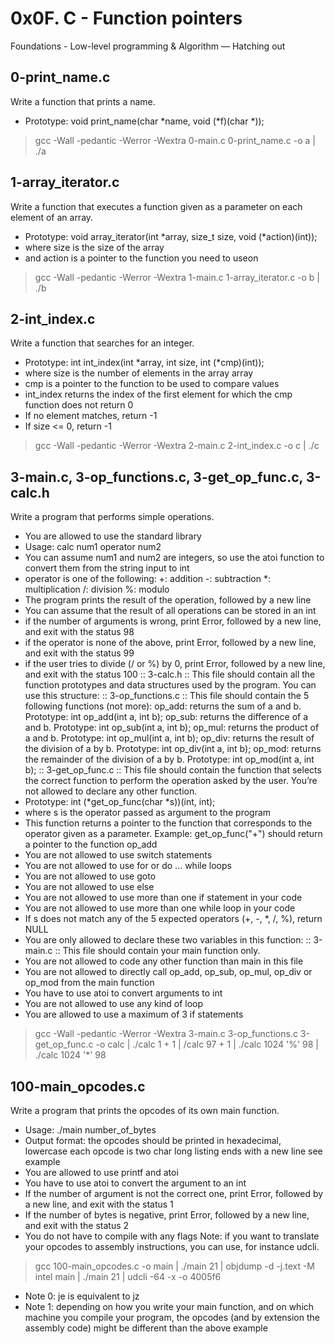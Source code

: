 # 0x0F. C - Function pointers
   Foundations - Low-level programming & Algorithm ― Hatching out
   
## 0-print_name.c
  Write a function that prints a name.
 * Prototype: void print_name(char *name, void (*f)(char *));  
 > gcc -Wall -pedantic -Werror -Wextra 0-main.c 0-print_name.c -o a | ./a
 
## 1-array_iterator.c
  Write a function that executes a function given as a parameter on each element of an array.
 * Prototype: void array_iterator(int *array, size_t size, void (*action)(int));
 * where size is the size of the array
 * and action is a pointer to the function you need to useon 
 > gcc -Wall -pedantic -Werror -Wextra 1-main.c 1-array_iterator.c -o b | ./b
 
## 2-int_index.c
  Write a function that searches for an integer.
 * Prototype: int int_index(int *array, int size, int (*cmp)(int));
 * where size is the number of elements in the array array
 * cmp is a pointer to the function to be used to compare values
 * int_index returns the index of the first element for which the cmp function does not return 0
 * If no element matches, return -1
 * If size <= 0, return -1 
 > gcc -Wall -pedantic -Werror -Wextra 2-main.c 2-int_index.c -o c | ./c
 
## 3-main.c, 3-op_functions.c, 3-get_op_func.c, 3-calc.h
  Write a program that performs simple operations.
 * You are allowed to use the standard library
 * Usage: calc num1 operator num2
 * You can assume num1 and num2 are integers, so use the atoi function to convert them from the string input to int
 * operator is one of the following:
   +: addition
   -: subtraction
   *: multiplication
   /: division
   %: modulo
 * The program prints the result of the operation, followed by a new line
 * You can assume that the result of all operations can be stored in an int
 * if the number of arguments is wrong, print Error, followed by a new line, and exit with the status 98
 * if the operator is none of the above, print Error, followed by a new line, and exit with the status 99
 * if the user tries to divide (/ or %) by 0, print Error, followed by a new line, and exit with the status 100 
 :: 3-calc.h
 :: This file should contain all the function prototypes and data structures used by the program. You can use this structure:
 :: 3-op_functions.c
 :: This file should contain the 5 following functions (not more):
   op_add: returns the sum of a and b. Prototype: int op_add(int a, int b);
   op_sub: returns the difference of a and b. Prototype: int op_sub(int a, int b);
   op_mul: returns the product of a and b. Prototype: int op_mul(int a, int b);
   op_div: returns the result of the division of a by b. Prototype: int op_div(int a, int b);
   op_mod: returns the remainder of the division of a by b. Prototype: int op_mod(int a, int b);
 :: 3-get_op_func.c
 :: This file should contain the function that selects the correct function to perform the operation asked by the user. You’re not allowed to declare any other function.
 * Prototype: int (*get_op_func(char *s))(int, int);
 * where s is the operator passed as argument to the program
 * This function returns a pointer to the function that corresponds to the operator given as a parameter. Example: get_op_func("+") should return a pointer to the function op_add
 * You are not allowed to use switch statements
 * You are not allowed to use for or do ... while loops
 * You are not allowed to use goto
 * You are not allowed to use else
 * You are not allowed to use more than one if statement in your code
 * You are not allowed to use more than one while loop in your code
 * If s does not match any of the 5 expected operators (+, -, *, /, %), return NULL
 * You are only allowed to declare these two variables in this function:
 :: 3-main.c
 :: This file should contain your main function only.
 * You are not allowed to code any other function than main in this file
 * You are not allowed to directly call op_add, op_sub, op_mul, op_div or op_mod from the main function
 * You have to use atoi to convert arguments to int
 * You are not allowed to use any kind of loop
 * You are allowed to use a maximum of 3 if statements
 > gcc -Wall -pedantic -Werror -Wextra 3-main.c 3-op_functions.c 3-get_op_func.c -o calc | ./calc 1 + 1 | /calc 97 + 1 | ./calc 1024 '%' 98 | ./calc 1024 '\*' 98
  
## 100-main_opcodes.c
  Write a program that prints the opcodes of its own main function.
 * Usage: ./main number_of_bytes
 * Output format:
   the opcodes should be printed in hexadecimal, lowercase
   each opcode is two char long
   listing ends with a new line
   see example
 * You are allowed to use printf and atoi
 * You have to use atoi to convert the argument to an int
 * If the number of argument is not the correct one, print Error, followed by a new line, and exit with the status 1
 * If the number of bytes is negative, print Error, followed by a new line, and exit with the status 2
 * You do not have to compile with any flags
 Note: if you want to translate your opcodes to assembly instructions, you can use, for instance udcli.
 > gcc 100-main_opcodes.c -o main | ./main 21 | objdump -d -j.text -M intel main | ./main 21 | udcli -64 -x -o 4005f6
 * Note 0: je is equivalent to jz
 * Note 1: depending on how you write your main function, and on which machine you compile your program, the opcodes (and by extension the assembly code) might be     different than the above example
